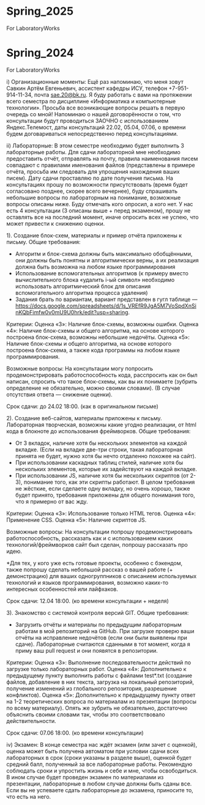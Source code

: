 # Spring_2025
For LaboratoryWorks

# Spring_2024
For LaboratoryWorks
 
i) Организационные моменты:
Ещё раз напоминаю, что меня зовут Савкин Артём Евгеньевич, ассистент кафедры ИСУ, телефон +7-951-914-11-34, почта sae.20@bk.ru. Я буду работать с вами на протяжении всего семестра по дисциплине «Информатика и компьютерные технологии». Просьба все возникающие вопросы решать в первую очередь со мной!
Напоминаю о нашей договорённости о том, что консультации будут проводиться  ЗАОЧНО с использованием Яндекс.Телемост, даты консультаций 22.02, 05.04, 07.06, о времени будем договариваться непосредственно перед консультациями.
 
ii) Лабораторные:
В этом семестре необходимо будет выполнить 3 лабораторные работы. 
Для сдачи лабораторной мне необходимо предоставить отчёт, отправлять на почту, правила наименования писем совпадают с правилами именования файлов (представлены в примере отчёта, просьба им следовать для упрощения нахождения ваших писем). Дату сдачи проставляю по дате получения письма. На консультациях прошу по возможности присутствовать (время будет согласовано позднее, скорее всего вечернее), буду спрашивать небольшие вопросы по лабораторным на понимание, возможные вопросы описаны ниже. Буду отмечать кого опросил, а кого нет. У нас есть 4 консультации (3 описаны выше + перед экзаменом), прошу не оставлять все на последний момент, иначе опросить всех не успею, что может привести к снижению оценки.
 
1). Создание блок-схем, материалы и пример отчёта приложены к письму.
Общие требования:
- Алгоритм и блок-схема должны быть максимально обобщёнными, они должны быть понятны и алгоритмически верны, а их реализация должна быть возможна на любом языке программирования
- Использование вспомогательных алгоритмов (к примеру вместо вычислительного блока «удалить i-ый символ» необходимо использовать алгоритмический блок для описания вспомогательного алгоритма процесса удаления) 
- Задания брать по вариантам, вариант представлен в гугл таблице —  https://docs.google.com/spreadsheets/d/1s_VREfR9JgA5M7VoSpdXnSinKQbFimfw0v0mU9U0hrk/edit?usp=sharing.
 
Критерии: 
Оценка «3»: Наличие блок-схемы, возможны ошибки.
Оценка «4»: Наличие блок-схемы и общего алгоритма, на основе которого построена блок-схема, возможны небольшие недочёты.
Оценка «5»: Наличие блок-схемы и общего алгоритма, на основе которого построена блок-схема, а также кода программы на любом языке программирования. 
 
Возможные вопросы:
На консультации могу попросить продемонстрировать работоспособность кода, расспросить как он был написан, спросить что такое блок-схемы, как вы их понимаете (зубрить определение не обязательно, можно своими словами). (В случае отсутствия ответа — снижение оценки).
 
Срок сдачи: до 24.02 18:00. (как в оригинальном письме)
 
2). Создание веб-сайтов, материалы приложены к письму. Лабораторная творческая, возможны какие угодно реализации, от html кода в блокноте до использования фреймворков.
Общие требования:
- От 3 вкладок, наличие хотя бы нескольких элементов на каждой вкладке. (Если на вкладке две-три строки, такая лабораторная принята не будет, нужно хотя бы нечто отдаленно похожее на сайт).
- При использовании каскадных таблиц стилей, наличие хотя бы нескольких элементов, которые их задействуют на каждой вкладке.
- При использовании JS, наличие хотя бы нескольких скриптов (от 2-3), понимание того, как эти скрипты работают.
В целом требования не жёсткие, если сделаете одну вкладку, но очень хорошо, также будет принято, требования приложены для общего понимания того, что я примерно от вас жду. 
 
Критерии: 
Оценка «3»: Использование только HTML тегов.
Оценка «4»: Применение CSS.
Оценка «5»: Наличие скриптов JS.
 
Возможные вопросы:
На консультации попрошу продемонстрировать работоспособность, рассказать как и с использованием каких технологий/фреймворков сайт был сделан, попрошу рассказать про идею. 
 
*Для тех, у кого уже есть готовые проекты, особенно с бэкендом, также попрошу сделать небольшой рассказ о вашей работе (+ демонстрацию) для ваших одногруппников с описанием используемых технологий и языков программирования, возможно каких-то интересных особенностей или лайфхаков. 
 
Срок сдачи: 12.04 18:00. (ко времени консультации + неделя)
 
3). Знакомство с системой контроля версий GIT.
Общие требования:
- Загрузить отчёты и материалы по предыдущим лабораторным работам в мой репозиторий на GitHub. При загрузке проверю ваши отчёты на исправление недочётов (если они были выявлены при сдаче). Лабораторные считаются сданными в тот момент, когда я приму ваш pull request и они появятся в репозитории.
 
Критерии: 
Оценка «3»: Выполнение последовательности действий по загрузке только лабораторных работ.
Оценка «4»: Дополнительно к предыдущему пункту выполнить работы с файлами test*.txt (создание файлов, добавление в них текста, загрузка на локальный репозиторий, получение изменений из глобального репозитория, разрешение конфликтов).
Оценка «5»: Дополнительно к предыдущему пункту ответ на 1-2 теоретических вопроса по материалам из презентации (вопросы по всему материалу). Опять же зубрить не обязательно, достаточно объяснить своими словами так, чтобы это соответствовало действительности.
 
Срок сдачи: 07.06 18:00. (ко времени консультации)
 
iv) Экзамен: 
В конце семестра нас ждёт экзамен (илм зачет с оценкой), оценка может быть получена автоматом при условии сдачи всех лабораторных в срок (сроки указаны в разделе выше), оценкой будет средний балл, полученный за все лабораторные работы. Рекомендую соблюдать сроки и упростить жизнь и себе и мне, чтобы освободиться. В ином случае будет проведен экзамен по материалами из презентации, лабораторные в любом случае должны быть сданы все. Если вы не успеваете сдать лабораторные до экзамена, приносите то, что есть на него.
